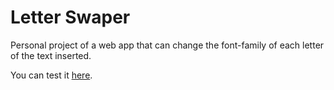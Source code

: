 <h1>Letter Swaper</h1>

<p>Personal project of a web app that can change the font-family of each letter of the text inserted.</p>
<p>You can test it <a href="https://bsad79.github.io/Letter-Swaper/">here</a>.</p>
